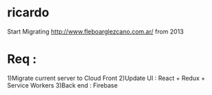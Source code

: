 # ricardo

Start Migrating http://www.fleboarglezcano.com.ar/ from 2013



# Req : 
1)Migrate current server to Cloud Front
2)Update UI : React + Redux + Service Workers
3)Back end : Firebase


